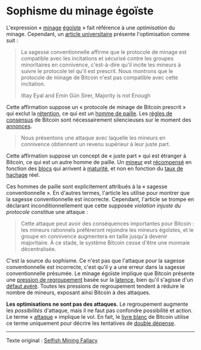Sophisme du minage égoïste
==========================

L'expression « [minage](ch101-glossary.md#mine) [égoïste](ch101-glossary.md#égoïste) » fait référence à une *optimisation* du minage. Cependant, un [article universitaire](https://www.cs.cornell.edu/~ie53/publications/btcProcFC.pdf) présente l'optimisation comme suit :

> La sagesse conventionnelle affirme que le protocole de minage est compatible avec les incitations et sécurisé contre les groupes minoritaires en connivence, c'est-à-dire qu'il incite les mineurs à suivre le protocole tel qu'il est prescrit. Nous montrons que le protocole de minage de Bitcoin n'est pas compatible avec cette incitation.
>
> Ittay Eyal and Emin Gün Sirer, Majority is not Enough

Cette affirmation suppose un « protocole de minage de Bitcoin prescrit » qui exclut la [rétention](ch101-glossary.md#rétention), ce qui est un [homme de paille](https://fr.wikipedia.org/wiki/%C3%89pouvantail_(rh%C3%A9torique)). Les [règles de consensus](ch101-glossary.md#règles-de-consensus) de Bitcoin sont nécessairement silencieuses sur le moment des [annonces](ch101-glossary.md#annonce).

> Nous présentons une attaque avec laquelle les mineurs en connivence obtiennent un revenu supérieur à leur juste part.

Cette affirmation suppose un concept de « juste part » qui est étranger à Bitcoin, ce qui est un autre homme de paille. Un [mineur](ch101-glossary.md#mineur) est [récompensé](ch101-glossary.md#récompense) en fonction des [blocs](ch101-glossary.md#bloc) qui arrivent à [maturité](ch101-glossary.md#maturité), et non en fonction du [taux de hachage](ch101-glossary.md#taux-de-hachage) réel.

Ces hommes de paille sont explicitement attribués à la « sagesse conventionnelle ». En d'autres termes, l'article les utilise pour montrer que la sagesse conventionnelle est incorrecte. Cependant, l'article se trompe en déclarant inconditionnellement que cette supposée *violation injuste du protocole* constitue une attaque :

> Cette attaque peut avoir des conséquences importantes pour Bitcoin : les mineurs rationnels préféreront rejoindre les mineurs égoïstes, et le groupe en connivence augmentera en taille jusqu'à devenir majoritaire. À ce stade, le système Bitcoin cesse d'être une monnaie décentralisée.

C'est la source du sophisme. Ce n'est pas que l'attaque pour la sagesse conventionnelle est incorrecte, c'est qu'il y a une erreur dans la sagesse conventionnelle présumée. Le minage égoïste implique que Bitcoin présente une [pression de regroupement](ch039-pooling-pressure-risk.md) basée sur la [latence](ch101-glossary.md#latence), bien qu'il s'agisse d'un [défaut avéré](ch036-proximity-premium-flaw.md). Toutes les pressions de regroupement tendent à réduire le nombre de mineurs, exposant ainsi Bitcoin à des attaques.

**Les optimisations ne sont pas des attaques.** Le regroupement augmente les *possibilités* d'attaque, mais il ne faut pas confondre possibilité et action. Le terme « [attaque](ch101-glossary.md#attaque) » implique le vol. En fait, le [livre blanc](https://bitcoin.org/bitcoin.pdf) de Bitcoin utilise ce terme uniquement pour décrire les tentatives de [double dépense](ch101-glossary.md#double-dépense).

---

Texte original : [Selfish Mining Fallacy](https://github.com/libbitcoin/libbitcoin-system/wiki/Selfish-Mining-Fallacy)